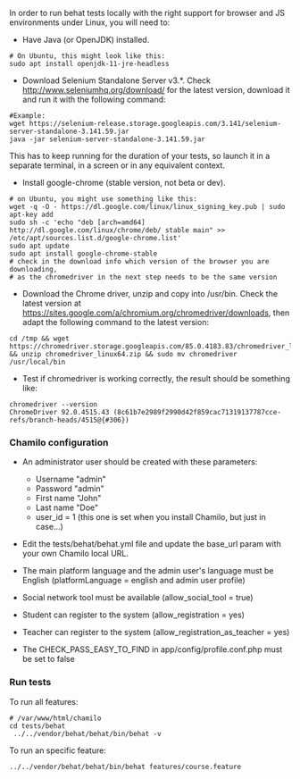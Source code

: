 In order to run behat tests locally with the right support for browser
and JS environments under Linux, you will need to:

- Have Java (or OpenJDK) installed.
```
# On Ubuntu, this might look like this:
sudo apt install openjdk-11-jre-headless
```

- Download Selenium Standalone Server v3.\*. Check http://www.seleniumhq.org/download/ for the latest version, download it and run it with the following command:
```
#Example:
wget https://selenium-release.storage.googleapis.com/3.141/selenium-server-standalone-3.141.59.jar
java -jar selenium-server-standalone-3.141.59.jar
```
This has to keep running for the duration of your tests, so launch it in a separate terminal, in a screen or in any equivalent context.

- Install google-chrome (stable version, not beta or dev).
```
# on Ubuntu, you might use something like this:
wget -q -O - https://dl.google.com/linux/linux_signing_key.pub | sudo apt-key add 
sudo sh -c 'echo "deb [arch=amd64] http://dl.google.com/linux/chrome/deb/ stable main" >> /etc/apt/sources.list.d/google-chrome.list'
sudo apt update
sudo apt install google-chrome-stable
# check in the download info which version of the browser you are downloading,
# as the chromedriver in the next step needs to be the same version
```

- Download the Chrome driver, unzip and copy into /usr/bin. Check the latest version at https://sites.google.com/a/chromium.org/chromedriver/downloads,
then adapt the following command to the latest version:
```
cd /tmp && wget https://chromedriver.storage.googleapis.com/85.0.4183.83/chromedriver_linux64.zip && unzip chromedriver_linux64.zip && sudo mv chromedriver /usr/local/bin
```

- Test if chromedriver is working correctly, the result should be something like:

```
chromedriver --version
ChromeDriver 92.0.4515.43 (8c61b7e2989f2990d42f859cac71319137787cce-refs/branch-heads/4515@{#306})
```

### Chamilo configuration

- An administrator user should be created with these parameters:
    - Username "admin"
    - Password "admin"
    - First name "John"
    - Last name "Doe"
    - user_id = 1 (this one is set when you install Chamilo, but just in case...)

- Edit the tests/behat/behat.yml file and update the base_url param with your own Chamilo local URL.
- The main platform language and the admin user's language must be English (platformLanguage = english and admin user profile)
- Social network tool must be available (allow_social_tool = true)
- Student can register to the system (allow_registration = yes)
- Teacher can register to the system (allow_registration_as_teacher = yes)
- The CHECK_PASS_EASY_TO_FIND in app/config/profile.conf.php must be set to false

### Run tests

To run all features:

```
# /var/www/html/chamilo
cd tests/behat
 ../../vendor/behat/behat/bin/behat -v
 ```

To run an specific feature:

```
../../vendor/behat/behat/bin/behat features/course.feature
```
